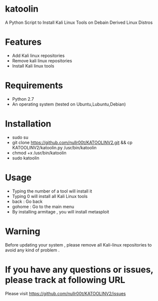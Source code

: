 # katoolin
A Python Script to Install Kali Linux Tools on Debain Derived Linux Distros

# Features
- Add Kali linux repositories
- Remove kali linux repositories
- Install Kali linux tools

# Requirements
- Python 2.7
- An operating system (tested on Ubuntu,Lubuntu,Debian)

# Installation
- sudo su
- git clone https://github.com/nullr00t/KATOOLINV2.git && cp KATOOLINV2/katoolin.py /usr/bin/katoolin
- chmod +x /usr/bin/katoolin
- sudo katoolin 

# Usage
- Typing the number of a tool will install it
- Typing 0 will install all Kali Linux tools
- back : Go back
- gohome : Go to the main menu
- By installing armitage , you will install metasploit

# Warning
Before updating your system , please remove all Kali-linux repositories to avoid any kind of problem .

# If you have any questions or issues, please track at following URL

Please visit https://github.com/nullr00t/KATOOLINV2/issues

